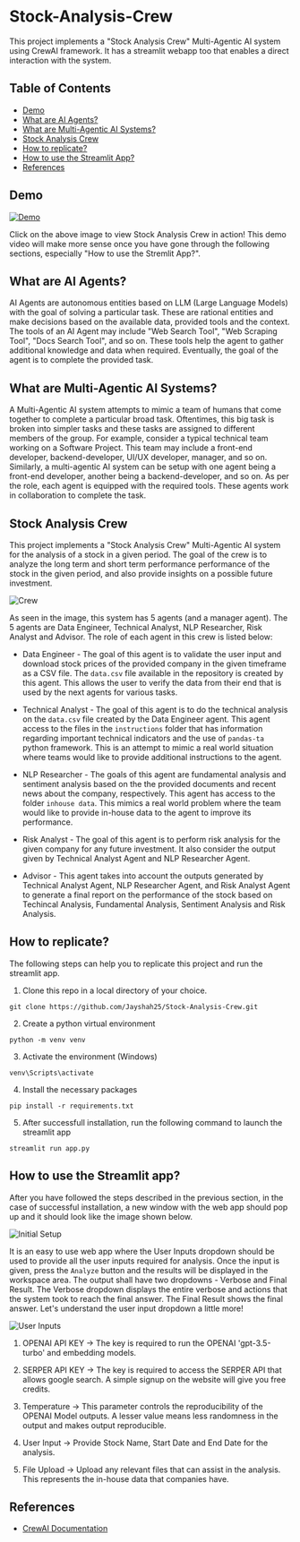 # Stock-Analysis-Crew

This project implements a "Stock Analysis Crew" Multi-Agentic AI system using CrewAI framework. It has a streamlit webapp too that enables a direct interaction with the system.

## Table of Contents

* [Demo](#demo)
* [What are AI Agents?](#what-are-ai-agents)
* [What are Multi-Agentic AI Systems?](#what-are-multi-agentic-ai-systems)
* [Stock Analysis Crew](#stock-analysis-crew)
* [How to replicate?](#how-to-replicate)
* [How to use the Streamlit App?](#how-to-use-the-streamlit-app)
* [References](#references)

## Demo
[![Demo](images/StockAnalysisCrew_thumbnail.png)](http://www.youtube.com/watch?v=acD6Xzys4pU "Video Title")

Click on the above image to view Stock Analysis Crew in action! This demo video will make more sense once you have gone through the following sections, especially "How to use the Stremlit App?".

## What are AI Agents?

AI Agents are autonomous entities based on LLM (Large Language Models) with the goal of solving a particular task. These are rational entities and make decisions based on the available data, provided tools and the context. The tools of an AI Agent may include "Web Search Tool", "Web Scraping Tool", "Docs Search Tool", and so on. These tools help the agent to gather additional knowledge and data when required. Eventually, the goal of the agent is to complete the provided task. 

## What are Multi-Agentic AI Systems?

A Multi-Agentic AI system attempts to mimic a team of humans that come together to complete a particular broad task. Oftentimes, this big task is broken into simpler tasks and these tasks are assigned to different members of the group. For example, consider a typical technical team working on a Software Project. This team may include a front-end developer, backend-developer, UI/UX developer, manager, and so on. Similarly, a multi-agentic AI system can be setup with one agent being a front-end developer, another being a backend-developer, and so on. As per the role, each agent is equipped with the required tools. These agents work in collaboration to complete the task. 

## Stock Analysis Crew

This project implements a "Stock Analysis Crew" Multi-Agentic AI system for the analysis of a stock in a given period. The goal of the crew is to analyze the long term and short term performance performance of the stock in the given period, and also provide insights on a possible future investment. 

![Crew](images/stock_analysis_crew.png)

As seen in the image, this system has 5 agents (and a manager agent). The 5 agents are Data Engineer, Technical Analyst, NLP Researcher, Risk Analyst and Advisor. The role of each agent in this crew is listed below:

* Data Engineer - The goal of this agent is to validate the user input and download stock prices of the provided company in the given timeframe as a CSV file. The `data.csv` file available in the repository is created by this agent. This allows the user to verify the data from their end that is used by the next agents for various tasks.

* Technical Analyst - The goal of this agent is to do the technical analysis on the `data.csv` file created by the Data Engineer agent. This agent access to the files in the `instructions` folder that has information regarding important technical indicators and the use of `pandas-ta` python framework. This is an attempt to mimic a real world situation where teams would like to provide additional instructions to the agent.

* NLP Researcher - The goals of this agent are fundamental analysis and sentiment analysis based on the the provided documents and recent news about the company, respectively. This agent has access to the folder `inhouse data`. This mimics a real world problem where the team would like to provide in-house data to the agent to improve its performance.

* Risk Analyst - The goal of this agent is to perform risk analysis for the given company for any future investment. It also consider the output given by Technical Analyst Agent and NLP Researcher Agent.

* Advisor - This agent takes into account the outputs generated by Technical Analyst Agent, NLP Researcher Agent, and Risk Analyst Agent to generate a final report on the performance of the stock based on Techincal Analysis, Fundamental Analysis, Sentiment Analysis and Risk Analysis.

## How to replicate? 

The following steps can help you to replicate this project and run the streamlit app. 

1. Clone this repo in a local directory of your choice.

  `git clone https://github.com/Jayshah25/Stock-Analysis-Crew.git`

2. Create a python virtual environment

  `python -m venv venv`

3. Activate the environment (Windows)

  `venv\Scripts\activate`

4. Install the necessary packages

  `pip install -r requirements.txt`

5. After successfull installation, run the following command to launch the streamlit app

  `streamlit run app.py`

## How to use the Streamlit app?

After you have followed the steps described in the previous section, in the case of successful installation, a new window with the web app should pop up and it should look like the image shown below.

![Initial Setup](images/initial_setup.png)

It is an easy to use web app where the User Inputs dropdown should be used to provide all the user inputs required for analysis. Once the input is given, press the  `Analyze` button and the results will be displayed in the workspace area. The output shall have two dropdowns - Verbose and Final Result. The Verbose dropdown displays the entire verbose and actions that the system took to reach the final answer. The Final Result shows the final answer. Let's understand the user input dropdown a little more!

![User Inputs](images/user_input_section.png)

1. OPENAI API KEY -> The key is required to run the OPENAI 'gpt-3.5-turbo' and embedding models.

2. SERPER API KEY -> The key is required to access the SERPER API that allows google search. A simple signup on the website will give you free credits.

3. Temperature -> This parameter controls the reproducibility of the OPENAI Model outputs. A lesser value means less randomness in the output and makes output reproducible.

4. User Input -> Provide Stock Name, Start Date and End Date for the analysis.

5. File Upload -> Upload any relevant files that can assist in the analysis. This represents the in-house data that companies have.  

## References

* [CrewAI Documentation](https://docs.crewai.com/)
